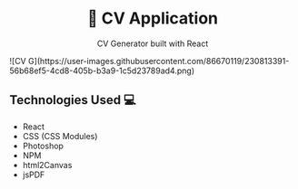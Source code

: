 <h1 align="center">📑 CV Application</h1>

<p align="center">
  CV Generator built with React
</p>
![CV G](https://user-images.githubusercontent.com/86670119/230813391-56b68ef5-4cd8-405b-b3a9-1c5d23789ad4.png)


## Technologies Used 💻
- React
- CSS (CSS Modules)
- Photoshop
- NPM
- html2Canvas
- jsPDF
